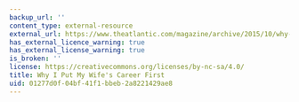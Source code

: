 ```yaml
---
backup_url: ''
content_type: external-resource
external_url: https://www.theatlantic.com/magazine/archive/2015/10/why-i-put-my-wifes-career-first/403240/
has_external_licence_warning: true
has_external_license_warning: true
is_broken: ''
license: https://creativecommons.org/licenses/by-nc-sa/4.0/
title: Why I Put My Wife's Career First
uid: 01277d0f-04bf-41f1-bbeb-2a8221429ae8
---
```

